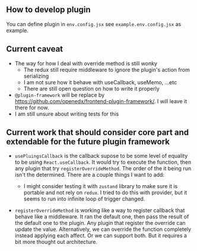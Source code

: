 ## How to develop plugin

You can define plugin in `env.config.jsx` see `example.env.config.jsx` as example.

## Current caveat

- The way for how I deal with override method is still wonky
  - The redux still require middleware to ignore the plugin's action from serializing
  - I am not sure how it behave with useCallback, useMemo, ...etc
  - There are still open question on how to write it properly
- `@plugin-framework` will be replace by https://github.com/openedx/frontend-plugin-framework/. I will leave it there for now.
- I am still unsure about writing tests for this

## Current work that should consider core part and extendable for the future plugin framework

- `usePluingsCallback` is the callback supose to be some level of equality to be using `React.useCallback`. It would try to execute the function, then any plugin that try `registerOverrideMethod`. The order of the it being run isn't the determined. There are a couple things I want to add:
  - I might consider testing it with `zustand` library to make sure it is portable and not rely on `redux`. I tried to do this with provider, but it seems to run into infinite loop of trigger changed.

- `registerOverrideMethod` is working like a way to register callback that behave like a middleware. It ran the default one, then pass the result of the default one to the plugin. Any plugin that register the override can update the value. Alternatively, we can override the function completely instead applying each affect. Or we can support both. But it requires a bit more thought out architecture.

